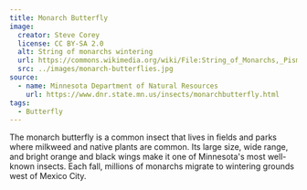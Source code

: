```yaml
---
title: Monarch Butterfly
image:
  creator: Steve Corey
  license: CC BY-SA 2.0
  alt: String of monarchs wintering
  url: https://commons.wikimedia.org/wiki/File:String_of_Monarchs,_Pismo_Preserve.jpg
  src: ../images/monarch-butterflies.jpg
source:
  - name: Minnesota Department of Natural Resources
    url: https://www.dnr.state.mn.us/insects/monarchbutterfly.html
tags:
  - Butterfly
---
```

The monarch butterfly is a common insect that lives in fields and parks where milkweed and native plants are common. Its large size, wide range, and bright orange and black wings make it one of Minnesota's most well-known insects. Each fall, millions of monarchs migrate to wintering grounds west of Mexico City.